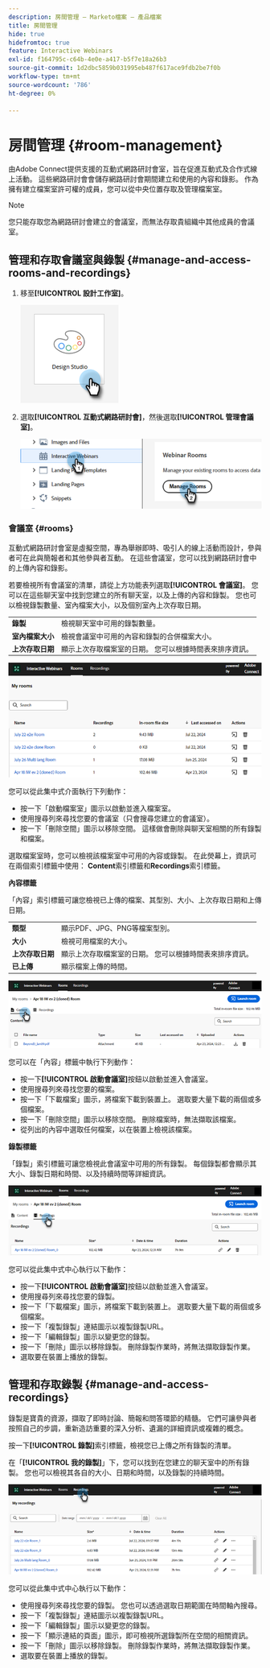 ```yaml
---
description: 房間管理 — Marketo檔案 — 產品檔案
title: 房間管理
hide: true
hidefromtoc: true
feature: Interactive Webinars
exl-id: f164795c-c64b-4e0e-a417-b5f7e18a26b3
source-git-commit: 1d2dbc5859b031995eb487f617ace9fdb2be7f0b
workflow-type: tm+mt
source-wordcount: '786'
ht-degree: 0%

---
```


# 房間管理 {#room-management}

由Adobe Connect提供支援的互動式網路研討會室，旨在促進互動式及合作式線上活動。 這些網路研討會會儲存網路研討會期間建立和使用的內容和錄影。 作為擁有建立檔案室許可權的成員，您可以從中央位置存取及管理檔案室。

>[!NOTE]
>
>您只能存取您為網路研討會建立的會議室，而無法存取貴組織中其他成員的會議室。

## 管理和存取會議室與錄製 {#manage-and-access-rooms-and-recordings}

1. 移至&#x200B;**[!UICONTROL 設計工作室]**。

   ![](assets/room-management-1.png)

1. 選取&#x200B;**[!UICONTROL 互動式網路研討會]**，然後選取&#x200B;**[!UICONTROL 管理會議室]**。

   ![](assets/room-management-2.png)

### 會議室 {#rooms}

互動式網路研討會室是虛擬空間，專為舉辦即時、吸引人的線上活動而設計，參與者可在此與簡報者和其他參與者互動。 在這些會議室，您可以找到網路研討會中的上傳內容和錄影。

若要檢視所有會議室的清單，請從上方功能表列選取&#x200B;**[!UICONTROL 會議室]**。 您可以在這些聊天室中找到您建立的所有聊天室，以及上傳的內容和錄製。 您也可以檢視錄製數量、室內檔案大小，以及個別室內上次存取日期。

<table><tbody>
  <tr>
    <td><b>錄製</td>
    <td>檢視聊天室中可用的錄製數量。</td>
  </tr>
  <tr>
    <td><b>室內檔案大小</td>
    <td>檢視會議室中可用的內容和錄製的合併檔案大小。</td>
  </tr>
  <tr>
    <td><b>上次存取日期</td>
    <td>顯示上次存取檔案室的日期。 您可以根據時間表來排序資訊。</td>
  </tr>
</tbody>
</table>

![](assets/room-management-3.png)

您可以從此集中式介面執行下列動作：

* 按一下「啟動檔案室」圖示以啟動並進入檔案室。
* 使用搜尋列來尋找您要的會議室（只會搜尋您建立的會議室）。
* 按一下「刪除空間」圖示以移除空間。 這樣做會刪除與聊天室相關的所有錄製和檔案。

選取檔案室時，您可以檢視該檔案室中可用的內容或錄製。 在此熒幕上，資訊可在兩個索引標籤中使用： **Content**&#x200B;索引標籤和&#x200B;**Recordings**&#x200B;索引標籤。

**內容標籤**

「內容」索引標籤可讓您檢視已上傳的檔案、其型別、大小、上次存取日期和上傳日期。

<table><tbody>
  <tr>
    <td><b>類型</td>
    <td>顯示PDF、JPG、PNG等檔案型別。</td>
  </tr>
  <tr>
    <td><b>大小</td>
    <td>檢視可用檔案的大小。</td>
  </tr>
  <tr>
    <td><b>上次存取日期</td>
    <td>顯示上次存取檔案室的日期。 您可以根據時間表來排序資訊。</td>
  </tr>
  <tr>
    <td><b>已上傳</td>
    <td>顯示檔案上傳的時間。</td>
  </tr>
</tbody>
</table>

![](assets/room-management-4.png)

您可以在「內容」標籤中執行下列動作：

* 按一下&#x200B;**[!UICONTROL 啟動會議室]**&#x200B;按鈕以啟動並進入會議室。
* 使用搜尋列來尋找您要的檔案。
* 按一下「下載檔案」圖示，將檔案下載到裝置上。 選取要大量下載的兩個或多個檔案。
* 按一下「刪除空間」圖示以移除空間。 刪除檔案時，無法擷取該檔案。
* 從列出的內容中選取任何檔案，以在裝置上檢視該檔案。

**錄製標籤**

「錄製」索引標籤可讓您檢視此會議室中可用的所有錄製。 每個錄製都會顯示其大小、錄製日期和時間、以及持續時間等詳細資訊。

![](assets/room-management-5.png)

您可以從此集中式中心執行以下動作：

* 按一下&#x200B;**[!UICONTROL 啟動會議室]**&#x200B;按鈕以啟動並進入會議室。
* 使用搜尋列來尋找您要的錄製。
* 按一下「下載檔案」圖示，將檔案下載到裝置上。 選取要大量下載的兩個或多個檔案。
* 按一下「複製錄製」連結圖示以複製錄製URL。
* 按一下「編輯錄製」圖示以變更您的錄製。
* 按一下「刪除」圖示以移除錄製。 刪除錄製作業時，將無法擷取錄製作業。
* 選取要在裝置上播放的錄製。

## 管理和存取錄製 {#manage-and-access-recordings}

錄製是寶貴的資源，擷取了即時討論、簡報和問答環節的精髓。 它們可讓參與者按照自己的步調，重新造訪重要的深入分析、遺漏的詳細資訊或複雜的概念。

按一下&#x200B;**[!UICONTROL 錄製]**&#x200B;索引標籤，檢視您已上傳之所有錄製的清單。

在「**[!UICONTROL 我的錄製]**」下，您可以找到在您建立的聊天室中的所有錄製。 您也可以檢視其各自的大小、日期和時間，以及錄製的持續時間。

![](assets/room-management-6.png)

您可以從此集中式中心執行以下動作：

* 使用搜尋列來尋找您要的錄製。 您也可以透過選取日期範圍在時間軸內搜尋。
* 按一下「複製錄製」連結圖示以複製錄製URL。
* 按一下「編輯錄製」圖示以變更您的錄製。
* 按一下「顯示連結的頁面」圖示，即可檢視所選錄製所在空間的相關資訊。
* 按一下「刪除」圖示以移除錄製。 刪除錄製作業時，將無法擷取錄製作業。
* 選取要在裝置上播放的錄製。
